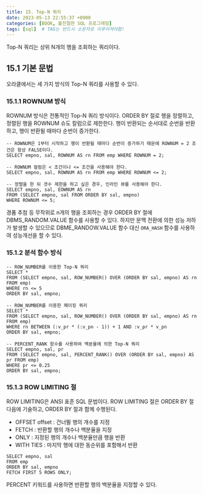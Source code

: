 ```yaml
---
title: 15. Top-N 쿼리
date: 2023-05-13 22:55:37 +0900
categories: [BOOK, 불친절한 SQL 프로그래밍]
tags: [sql]  # TAG는 반드시 소문자로 이루어져야함!
---
```


Top-N 쿼리는 상위 N개의 행을 조회하는 쿼리이다.

## 15.1 기본 문법
오라클에서는 세 가지 방식의 Top-N 쿼리를 사용할 수 있다.

### 15.1.1 ROWNUM 방식
ROWNUM 방식은 전통적인 Top-N 쿼리 방식이다. ORDER BY 절로 행을 정렬하고, 정렬된 행을 ROWNUM 슈도 칼럼으로 제한한다. 행이 반환되는 순서대로 순번을 반환하고, 행이 반환될 때마다 순번이 증가한다.

```
-- ROWNUM은 1부터 시작하고 행이 반환될 때마다 순번이 증가하기 때문에 ROWNUM = 2 조건은 항상 FALSE이다.
SELECT empno, sal, ROWNUM AS rn FROM emp WHERE ROWNUM = 2;

-- ROWNUM 컬럼은 < 조건이나 <= 조건을 사용해야 한다.
SELECT empno, sal, ROWNUM AS rn FROM emp WHERE ROWNUM <= 2;

-- 정렬을 한 뒤 갯수 제한을 하고 싶은 경우, 인라인 뷰를 사용해야 한다.
SELECT empno, sal, EOWNUM AS rn
FROM (SELECT empno, sal FROM ORDER BY sal, empno)
WHERE ROWNUM <= 5;
```

경품 추첨 등 무작위로 n개의 행을 조회하는 경우 ORDER BY 절에 DBMS_RANDOM.VALUE 함수를 사용할 수 있다. 하지만 문맥 전환에 의한 성능 저하가 발생할 수 있으므로 DBME_RANDOW.VALUE 함수 대신 `ORA_HASH` 함수를 사용하여 성능개선을 할 수 있다.

### 15.1.2 분석 함수 방식
```
-- ROW_NUMBER를 이용한 Top-N 쿼리
SELECT *
FROM (SELECT empno, sal, ROW_NUMBER() OVER (ORDER BY sal, empno) AS rn FROM emp)
WHERE rn <= 5
ORDER BY sal, empno;

-- ROW_NUMBER를 이용한 페이징 쿼리
SELECT *
FROM (SELECT empno, sal, ROW_NUMBER() OVER (ORDER BY sal, empno) AS rn FROM emp)
WHERE rn BETWEEN (:v_pr * (:v_pn - 1)) + 1 AND :v_pr * v_pn
ORDER BY sal, empno;

-- PERCENT_RANK 함수를 사용하여 백분율에 의한 Top-N 쿼리
SELECT empno, sal, pr
FROM (SELECT empno, sal, PERCENT_RANK() OVER (ORDER BY sal, empno) AS pr FROM emp)
WHERE pr <= 0.25
ORDER BY sal, empno;
```

### 15.1.3 ROW LIMITING 절
ROW LIMITING은 ANSI 표준 SQL 문법이다. ROW LIMITING 절은 ORDER BY 절 다음에 기술하고, ORDER BY 절과 함께 수행된다.
* OFFSET offset : 건너뛸 행의 개수를 지정
* FETCH : 반환할 행의 개수나 백분율을 지정
* ONLY : 지정된 행의 개수나 백분율만큼 행을 반환
* WITH TIES : 마지막 행에 대한 동순위를 포함해서 반환

```
SELECT empno, sal
FROM emp
ORDER BY sal, empno
FETCH FIRST 5 ROWS ONLY;
```

PERCENT 키워드를 사용하면 반환할 행의 백분율을 지정할 수 있다.

